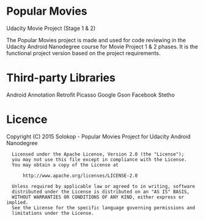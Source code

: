 # Popular Movies

Udacity Movie Project (Stage 1 & 2)

The Popular Movies project is made and used for code reviewing in the Udacity Android Nanodegree course for Movie Project 1 & 2 phases. It is the functional project version based on the project requirements.

# Third-party Libraries

Android Annotation
Retrofit
Picasso
Google Gson
Facebook Stetho

# Licence

Copyright (C) 2015  Solokop - Popular Movies Project for Udacity Android Nanodegree

      Licensed under the Apache License, Version 2.0 (the "License");
      you may not use this file except in compliance with the License.
      You may obtain a copy of the License at

          http://www.apache.org/licenses/LICENSE-2.0

      Unless required by applicable law or agreed to in writing, software
      distributed under the License is distributed on an "AS IS" BASIS,
      WITHOUT WARRANTIES OR CONDITIONS OF ANY KIND, either express or implied.
      See the License for the specific language governing permissions and
      limitations under the License.
